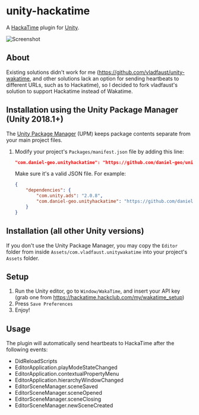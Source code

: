 # unity-hackatime

A [HackaTime](https://hackatime.hackclub.com/) plugin for [Unity](https://unity.com).

![Screenshot](https://user-images.githubusercontent.com/7955682/38732057-79cf45b4-3f25-11e8-958f-07ba5290caba.PNG)

## About

Existing solutions didn't work for me (https://github.com/vladfaust/unity-wakatime, and other solutions lack an option for sending heartbeats to different URLs, such as to Hackatime), so I decided to fork vladfaust's solution to support Hackatime instead of Wakatime.

## Installation using the Unity Package Manager (Unity 2018.1+)

The [Unity Package Manager](https://docs.unity3d.com/Packages/com.unity.package-manager-ui@1.8/manual/index.html) (UPM) keeps package contents separate from your main project files.

1. Modify your project's `Packages/manifest.json` file by adding this line:

    ```json
    "com.daniel-geo.unityhackatime": "https://github.com/daniel-geo/unity-hackatime.git#package"
    ```

    Make sure it's a valid JSON file. For example:

    ```json
    {
        "dependencies": {
            "com.unity.ads": "2.0.8",
            "com.daniel-geo.unityhackatime": "https://github.com/daniel-geo/unity-hackatime.git#package"
        }
    }
    ```

## Installation (all other Unity versions)

If you don't use the Unity Package Manager, you may copy the `Editor` folder from inside `Assets/com.vladfaust.unitywakatime` into your project's `Assets` folder.

## Setup

1. Run the Unity editor, go to `Window/WakaTime`, and insert your API key (grab one from https://hackatime.hackclub.com/my/wakatime_setup)
2. Press `Save Preferences`
3. Enjoy!

## Usage

The plugin will automatically send heartbeats to HackaTime after the following events:

* DidReloadScripts
* EditorApplication.playModeStateChanged
* EditorApplication.contextualPropertyMenu
* EditorApplication.hierarchyWindowChanged
* EditorSceneManager.sceneSaved
* EditorSceneManager.sceneOpened
* EditorSceneManager.sceneClosing
* EditorSceneManager.newSceneCreated
